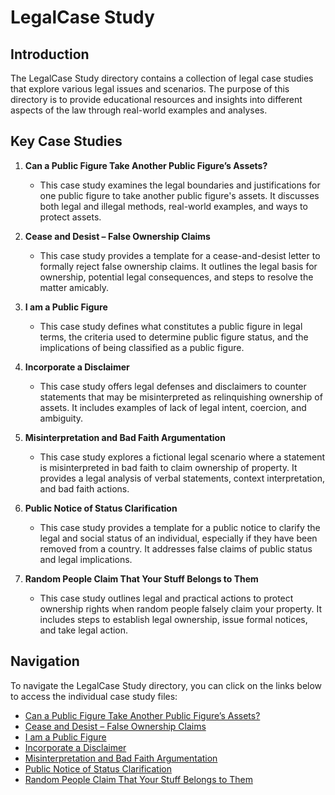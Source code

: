 # LegalCase Study

## Introduction

The LegalCase Study directory contains a collection of legal case studies that explore various legal issues and scenarios. The purpose of this directory is to provide educational resources and insights into different aspects of the law through real-world examples and analyses.

## Key Case Studies

1. **Can a Public Figure Take Another Public Figure’s Assets?**
   - This case study examines the legal boundaries and justifications for one public figure to take another public figure's assets. It discusses both legal and illegal methods, real-world examples, and ways to protect assets.

2. **Cease and Desist – False Ownership Claims**
   - This case study provides a template for a cease-and-desist letter to formally reject false ownership claims. It outlines the legal basis for ownership, potential legal consequences, and steps to resolve the matter amicably.

3. **I am a Public Figure**
   - This case study defines what constitutes a public figure in legal terms, the criteria used to determine public figure status, and the implications of being classified as a public figure.

4. **Incorporate a Disclaimer**
   - This case study offers legal defenses and disclaimers to counter statements that may be misinterpreted as relinquishing ownership of assets. It includes examples of lack of legal intent, coercion, and ambiguity.

5. **Misinterpretation and Bad Faith Argumentation**
   - This case study explores a fictional legal scenario where a statement is misinterpreted in bad faith to claim ownership of property. It provides a legal analysis of verbal statements, context interpretation, and bad faith actions.

6. **Public Notice of Status Clarification**
   - This case study provides a template for a public notice to clarify the legal and social status of an individual, especially if they have been removed from a country. It addresses false claims of public status and legal implications.

7. **Random People Claim That Your Stuff Belongs to Them**
   - This case study outlines legal and practical actions to protect ownership rights when random people falsely claim your property. It includes steps to establish legal ownership, issue formal notices, and take legal action.

## Navigation

To navigate the LegalCase Study directory, you can click on the links below to access the individual case study files:

- [Can a Public Figure Take Another Public Figure’s Assets?](Can%20a%20Public%20Figure%20Take%20Another%20Public%20Figure%E2%80%99s%20Assets3F.md)
- [Cease and Desist – False Ownership Claims](Cease%20and%20Desist%20%E2%80%93%20False%20Ownership%20Claims.md)
- [I am a Public Figure](I%20am%20a%20public%20figure.md)
- [Incorporate a Disclaimer](incorporate%20a%20disclaimer.md)
- [Misinterpretation and Bad Faith Argumentation](Misinterpretation%20and%20Bad%20Faith%20Argumentation.md)
- [Public Notice of Status Clarification](Public%20Notice%20of%20Status%20Clarification.md)
- [Random People Claim That Your Stuff Belongs to Them](random%20people%20claim%20that%20your%20stuff%20belongs%20to%20them.md)
